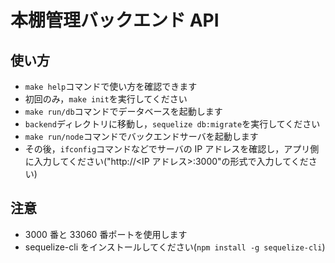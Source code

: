 # 本棚管理バックエンド API

## 使い方

- `make help`コマンドで使い方を確認できます
- 初回のみ，`make init`を実行してください
- `make run/db`コマンドでデータベースを起動します
- `backend`ディレクトリに移動し，`sequelize db:migrate`を実行してください
- `make run/node`コマンドでバックエンドサーバを起動します
- その後，`ifconfig`コマンドなどでサーバの IP アドレスを確認し，アプリ側に入力してください("http://<IP アドレス>:3000"の形式で入力してください)

## 注意

- 3000 番と 33060 番ポートを使用します
- sequelize-cli をインストールしてください(`npm install -g sequelize-cli`)
